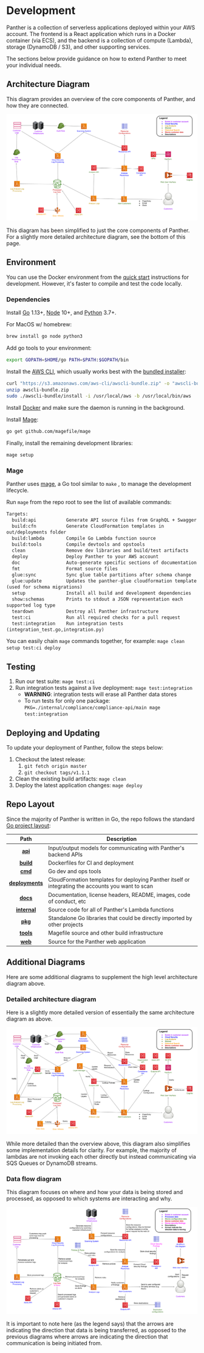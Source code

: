 # Development

Panther is a collection of serverless applications deployed within your AWS account. The frontend is a React application which runs in a Docker container \(via ECS\), and the backend is a collection of compute \(Lambda\), storage \(DynamoDB / S3\), and other supporting services.

The sections below provide guidance on how to extend Panther to meet your individual needs.

## Architecture Diagram

This diagram provides an overview of the core components of Panther, and how they are connected.

![High level architecture diagram](.gitbook/assets/high-level-arch-diagram.png)

This diagram has been simplified to just the core components of Panther. For a slightly more detailed architecture diagram, see the bottom of this page.

## Environment

You can use the Docker environment from the [quick start](quick-start.md#deployment) instructions for development. However, it's faster to compile and test the code locally.

### Dependencies

Install [Go](https://golang.org/doc/install#install) 1.13+, [Node](https://nodejs.org/en/download/) 10+, and [Python](https://www.python.org/downloads/) 3.7+.

For MacOS w/ homebrew:

```bash
brew install go node python3
```

Add go tools to your environment:

```bash
export GOPATH=$HOME/go PATH=$PATH:$GOPATH/bin
```

Install the [AWS CLI](https://docs.aws.amazon.com/cli/latest/userguide/install-cliv1.html), which usually works best with the [bundled installer](https://docs.aws.amazon.com/cli/latest/userguide/install-bundle.html):

```bash
curl "https://s3.amazonaws.com/aws-cli/awscli-bundle.zip" -o "awscli-bundle.zip"
unzip awscli-bundle.zip
sudo ./awscli-bundle/install -i /usr/local/aws -b /usr/local/bin/aws
```

Install [Docker](https://docs.docker.com/install/) and make sure the daemon is running in the background.

Install [Mage](https://magefile.org/#installation):

```bash
go get github.com/magefile/mage
```

Finally, install the remaining development libraries:

```bash
mage setup
```

### Mage

Panther uses [mage](https://magefile.org/), a Go tool similar to `make` , to manage the development lifecycle.

Run `mage` from the repo root to see the list of available commands:

```text
Targets:
  build:api           Generate API source files from GraphQL + Swagger
  build:cfn           Generate CloudFormation templates in out/deployments folder
  build:lambda        Compile Go Lambda function source
  build:tools         Compile devtools and opstools
  clean               Remove dev libraries and build/test artifacts
  deploy              Deploy Panther to your AWS account
  doc                 Auto-generate specific sections of documentation
  fmt                 Format source files
  glue:sync           Sync glue table partitions after schema change
  glue:update         Updates the panther-glue cloudformation template (used for schema migrations)
  setup               Install all build and development dependencies
  show:schemas        Prints to stdout a JSON representation each supported log type
  teardown            Destroy all Panther infrastructure
  test:ci             Run all required checks for a pull request
  test:integration    Run integration tests (integration_test.go,integration.py)
```

You can easily chain `mage` commands together, for example: `mage clean setup test:ci deploy`

## Testing

1. Run our test suite: `mage test:ci`
2. Run integration tests against a live deployment: `mage test:integration`
   - **WARNING**: integration tests will erase all Panther data stores
   - To run tests for only one package: `PKG=./internal/compliance/compliance-api/main mage test:integration`

## Deploying and Updating

To update your deployment of Panther, follow the steps below:

1. Checkout the latest release:
   1. `git fetch origin master`
   2. `git checkout tags/v1.1.1`
2. Clean the existing build artifacts: `mage clean`
3. Deploy the latest application changes: `mage deploy`

## Repo Layout

Since the majority of Panther is written in Go, the repo follows the standard [Go project layout](https://github.com/golang-standards/project-layout):

|         Path         | Description                                                                               |
| :----------------------: | ----------------------------------------------------------------------------------------- |
| [**api**](https://github.com/panther-labs/panther/tree/master/api)   | Input/output models for communicating with Panther's backend APIs |
| [**build**](https://github.com/panther-labs/panther/tree/master/build)   | Dockerfiles for CI and deployment |
| [**cmd**](https://github.com/panther-labs/panther/tree/master/cmd)   | Go dev and ops tools |
| [**deployments**](https://github.com/panther-labs/panther/tree/master/deployments)   | CloudFormation templates for deploying Panther itself or integrating the accounts you want to scan   |
| [**docs**](https://github.com/panther-labs/panther/tree/master/docs)  | Documentation, license headers, README, images, code of conduct, etc  |
| [**internal**](https://github.com/panther-labs/panther/tree/master/internal) | Source code for all of Panther's Lambda functions  |
| [**pkg**](https://github.com/panther-labs/panther/tree/master/pkg)  | Standalone Go libraries that could be directly imported by other projects |
| [**tools**](https://github.com/panther-labs/panther/tree/master/tools)  | Magefile source and other build infrastructure  |
| [**web**](https://github.com/panther-labs/panther/tree/master/web)   | Source for the Panther web application  |

## Additional Diagrams

Here are some additional diagrams to supplement the high level architecture diagram above.

### Detailed architecture diagram

Here is a slightly more detailed version of essentially the same architecture diagram as above.

![Architecture diagram](.gitbook/assets/detailed-arch-diagram.png)

While more detailed than the overview above, this diagram also simplifies some implementation details for clarity. For example, the majority of lambdas are not invoking each other directly but instead communicating via SQS Queues or DynamoDB streams. 

### Data flow diagram

This diagram focuses on where and how your data is being stored and processed, as opposed to which systems are interacting and why.

![Data flow diagram](.gitbook/assets/data-flow-diagram.png)

It is important to note here (as the legend says) that the arrows are indicating the direction that data is being transferred, as opposed to the previous diagrams where arrows are indicating the direction that communication is being initiated from.

